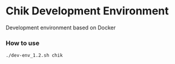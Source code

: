 # Chik Development Environment
Development environment based on Docker

### How to use
```
./dev-env_1.2.sh chik
```

